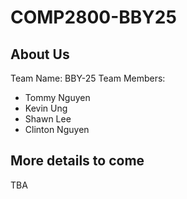 # COMP2800-BBY25
## About Us
Team Name: BBY-25
Team Members: 
- Tommy Nguyen
- Kevin Ung
- Shawn Lee
- Clinton Nguyen
## More details to come
TBA
